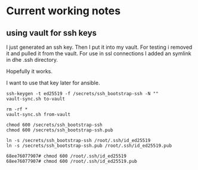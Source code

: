 # Current working notes

## using vault for ssh keys

I just generated an ssh key. Then I put it into my vault.
For testing i removed it and pulled it from the vault.
For use in ssl connections I added an symlink in dhe .ssh directory.

Hopefully it works.

I want to use that key later for ansible.

```
ssh-keygen -t ed25519 -f /secrets/ssh_bootstrap-ssh -N ""
vault-sync.sh to-vault

rm -rf *
vault-sync.sh from-vault

chmod 600 /secrets/ssh_bootstrap-ssh
chmod 600 /secrets/ssh_bootstrap-ssh.pub

ln -s /secrets/ssh_bootstrap-ssh /root/.ssh/id_ed25519
ln -s /secrets/ssh_bootstrap-ssh.pub /root/.ssh/id_ed25519.pub

68ee76077907# chmod 600 /root/.ssh/id_ed25519
68ee76077907# chmod 600 /root/.ssh/id_ed25519.pub
```
